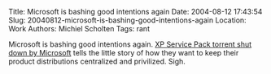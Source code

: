 Title: Microsoft is bashing good intentions again
Date: 2004-08-12 17:43:54
Slug: 20040812-microsoft-is-bashing-good-intentions-again
Location: Work
Authors: Michiel Scholten
Tags: rant

<p>Microsoft is bashing good intentions again. <a href="http://www.boingboing.net/2004/08/12/xp_service_pack_torr.html">XP Service Pack torrent shut down by Microsoft</a> tells the little story of how they want to keep their product distributions centralized and privilized. Sigh.</p>